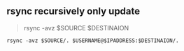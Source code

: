 ## rsync recursively only update

> rsync -avz $SOURCE $DESTINAION

`rsync -avz $SOURCE/. $USERNAME@$IPADDRESS:$DESTINAION/.`